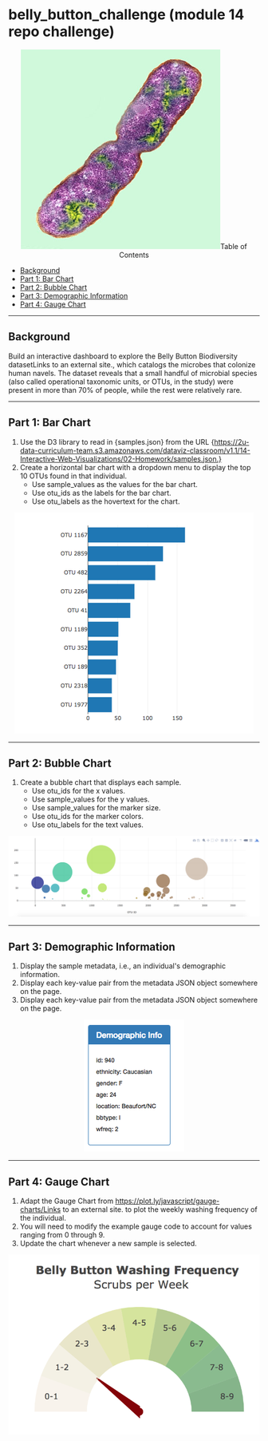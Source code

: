 # belly_button_challenge (module 14 repo challenge)


<p align="center">
<img src="Images/bacteria.jpg" alt="bacteria >
</p>
  
---
## Table of Contents
- [Background](#background)
- [Part 1: Bar Chart](#bar)
- [Part 2: Bubble Chart](#bubble)
- [Part 3: Demographic Information](#demographic)
- [Part 4: Gauge Chart](#gauge)

---
## Background <a name="background"></a>

Build an interactive dashboard to explore the Belly Button Biodiversity datasetLinks to an external site., which catalogs the microbes that colonize human navels.
The dataset reveals that a small handful of microbial species (also called operational taxonomic units, or OTUs, in the study) were present in more than 70% of people, while the rest were relatively rare.

---
## Part 1: Bar Chart <a name="bar"></a>

  1. Use the D3 library to read in {samples.json} from the URL {https://2u-data-curriculum-team.s3.amazonaws.com/dataviz-classroom/v1.1/14-Interactive-Web-Visualizations/02-Homework/samples.json.}
  2. Create a horizontal bar chart with a dropdown menu to display the top 10 OTUs found in that individual.
      -  Use sample_values as the values for the bar chart.
      -  Use otu_ids as the labels for the bar chart.
      -  Use otu_labels as the hovertext for the chart.
     
<p align="center">
<img src="Images/hw01.png" alt="bar_chart="500" >
</p>

---
## Part 2: Bubble Chart <a name="bubble"></a>
1. Create a bubble chart that displays each sample. 
      -  Use otu_ids for the x values.
      -  Use sample_values for the y values.
      -  Use sample_values for the marker size.
      -  Use otu_ids for the marker colors.
      -  Use otu_labels for the text values.

<p align="center">
<img src="Images/bubble_chart.png" alt="bubble_chart" >
</p>

---
## Part 3: Demographic Information <a name="demographic"></a>      
1. Display the sample metadata, i.e., an individual's demographic information.
2. Display each key-value pair from the metadata JSON object somewhere on the page.
3. Display each key-value pair from the metadata JSON object somewhere on the page.

  <p align="center">
<img src="Images/hw03.png" alt="demographic_chart" >
</p>

---
## Part 4: Gauge Chart <a name="gauge"></a>   

1. Adapt the Gauge Chart from https://plot.ly/javascript/gauge-charts/Links to an external site. to plot the weekly washing frequency of the individual.
2. You will need to modify the example gauge code to account for values ranging from 0 through 9.
3. Update the chart whenever a new sample is selected.

<p align="center">
<img src="Images/gauge.png" alt="gauge_chart" >
</p>
